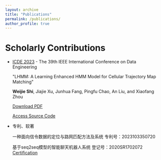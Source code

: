 ```yaml
---
layout: archive
title: "Publications"
permalink: /publications/
author_profile: true
---
```


Scholarly Contributions
======
- [ICDE 2023](https://icde2023.ics.uci.edu/) - The 39th IEEE International Conference on Data Engineering
  
  "LHMM: A Learning Enhanced HMM Model for Cellular Trajectory Map Matching"
  
  **Weijie Shi**, Jiajie Xu, Junhua Fang, Pingfu Chao, An Liu, and Xiaofang Zhou
  
  [Download PDF]({{site.url}}/files/LHMM.pdf) 
  
  [Access Source Code](https://github.com/shiweijiezero/LHMM)

- 专利、软著
  
  一种面向信令数据的定位与路网匹配方法及系统 专利号：2023103350720 

  基于seq2seq模型的智能聊天机器人系统 登记号：2020SR1702072
  [Certification]({{site.url}}/files/20S062软件证书.pdf)